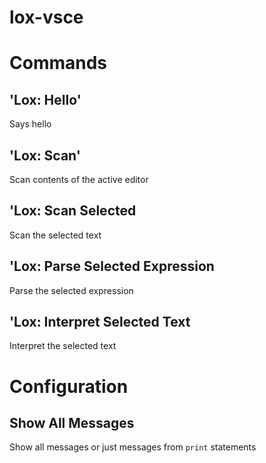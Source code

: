 # lox-vsce

# Commands

## 'Lox: Hello'
Says hello

## 'Lox: Scan'
Scan contents of the active editor

## 'Lox: Scan Selected
Scan the selected text

## 'Lox: Parse Selected Expression
Parse the selected expression

## 'Lox: Interpret Selected Text
Interpret the selected text

# Configuration

## Show All Messages
Show all messages or just messages from `print` statements
